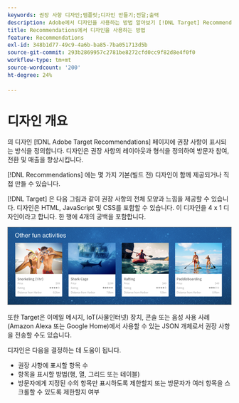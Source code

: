 ```yaml
---
keywords: 권장 사항 디자인;템플릿;디자인 만들기;전달;출력
description: Adobe에서 디자인을 사용하는 방법 알아보기 [!DNL Target] Recommendations 를 사용하여 페이지에 권장 사항이 표시되는 방식을 정의합니다(1X4, 1X6, 2X2 등).
title: Recommendations에서 디자인을 사용하는 방법
feature: Recommendations
exl-id: 348b1d77-49c9-4a6b-ba85-7ba051713d5b
source-git-commit: 293b2869957c2781be8272cfd0cc9f82d8e4f0f0
workflow-type: tm+mt
source-wordcount: '200'
ht-degree: 24%

---
```


# 디자인 개요

의 디자인 [!DNL Adobe Target Recommendations] 페이지에 권장 사항이 표시되는 방식을 정의합니다. 디자인은 권장 사항의 레이아웃과 형식을 정의하여 방문자 참여, 전환 및 매출을 향상시킵니다.

[!DNL Recommendations] 에는 몇 가지 기본(빌드 전) 디자인이 함께 제공되거나 직접 만들 수 있습니다.

[!DNL Target] 은 다음 그림과 같이 권장 사항의 전체 모양과 느낌을 제공할 수 있습니다. 디자인은 HTML, JavaScript 및 CSS를 포함할 수 있습니다. 이 디자인을 4 x 1 디자인이라고 합니다. 한 행에 4개의 공백을 포함합니다.

![velocity_example 이미지](assets/velocity_example.png)

또한 Target은 이메일 메시지, IoT(사물인터넷) 장치, 콘솔 또는 음성 사용 사례(Amazon Alexa 또는 Google Home)에서 사용할 수 있는 JSON 개체로서 권장 사항을 전송할 수도 있습니다.

디자인은 다음을 결정하는 데 도움이 됩니다.

* 권장 사항에 표시할 항목 수
* 항목을 표시할 방법(행, 열, 그리드 또는 테이블)
* 방문자에게 지정된 수의 항목만 표시하도록 제한할지 또는 방문자가 여러 항목을 스크롤할 수 있도록 제한할지 여부
